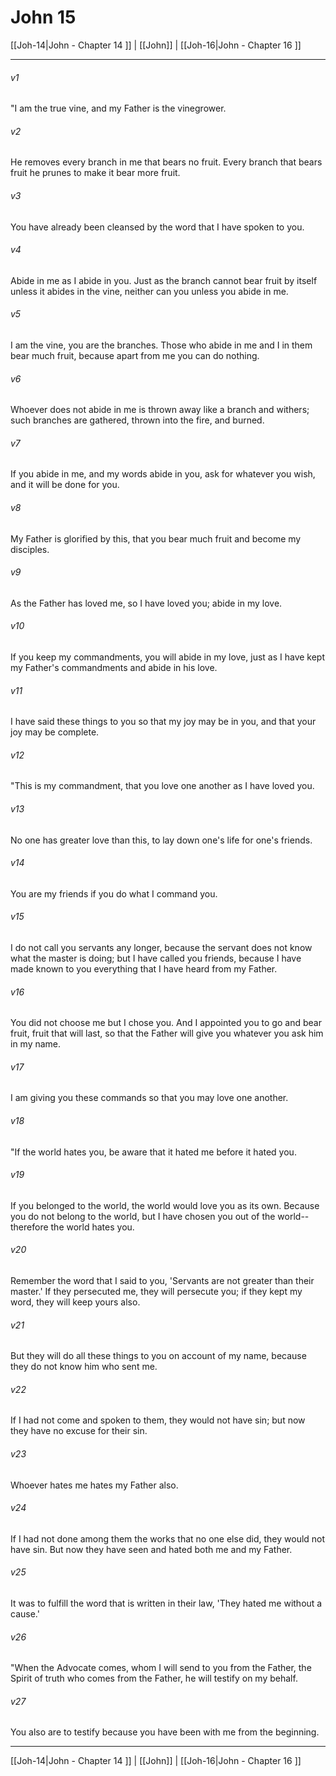 # John 15

[[Joh-14|John - Chapter 14 ]] | [[John]] | [[Joh-16|John - Chapter 16 ]]
***

###### v1
"I am the true vine, and my Father is the vinegrower.
###### v2
He removes every branch in me that bears no fruit. Every branch that bears fruit he prunes to make it bear more fruit.
###### v3
You have already been cleansed by the word that I have spoken to you.
###### v4
Abide in me as I abide in you. Just as the branch cannot bear fruit by itself unless it abides in the vine, neither can you unless you abide in me.
###### v5
I am the vine, you are the branches. Those who abide in me and I in them bear much fruit, because apart from me you can do nothing.
###### v6
Whoever does not abide in me is thrown away like a branch and withers; such branches are gathered, thrown into the fire, and burned.
###### v7
If you abide in me, and my words abide in you, ask for whatever you wish, and it will be done for you.
###### v8
My Father is glorified by this, that you bear much fruit and become my disciples.
###### v9
As the Father has loved me, so I have loved you; abide in my love.
###### v10
If you keep my commandments, you will abide in my love, just as I have kept my Father's commandments and abide in his love.
###### v11
I have said these things to you so that my joy may be in you, and that your joy may be complete.
###### v12
"This is my commandment, that you love one another as I have loved you.
###### v13
No one has greater love than this, to lay down one's life for one's friends.
###### v14
You are my friends if you do what I command you.
###### v15
I do not call you servants any longer, because the servant does not know what the master is doing; but I have called you friends, because I have made known to you everything that I have heard from my Father.
###### v16
You did not choose me but I chose you. And I appointed you to go and bear fruit, fruit that will last, so that the Father will give you whatever you ask him in my name.
###### v17
I am giving you these commands so that you may love one another.
###### v18
"If the world hates you, be aware that it hated me before it hated you.
###### v19
If you belonged to the world, the world would love you as its own. Because you do not belong to the world, but I have chosen you out of the world-- therefore the world hates you.
###### v20
Remember the word that I said to you, 'Servants are not greater than their master.' If they persecuted me, they will persecute you; if they kept my word, they will keep yours also.
###### v21
But they will do all these things to you on account of my name, because they do not know him who sent me.
###### v22
If I had not come and spoken to them, they would not have sin; but now they have no excuse for their sin.
###### v23
Whoever hates me hates my Father also.
###### v24
If I had not done among them the works that no one else did, they would not have sin. But now they have seen and hated both me and my Father.
###### v25
It was to fulfill the word that is written in their law, 'They hated me without a cause.'
###### v26
"When the Advocate comes, whom I will send to you from the Father, the Spirit of truth who comes from the Father, he will testify on my behalf.
###### v27
You also are to testify because you have been with me from the beginning.

***

[[Joh-14|John - Chapter 14 ]] | [[John]] | [[Joh-16|John - Chapter 16 ]]
